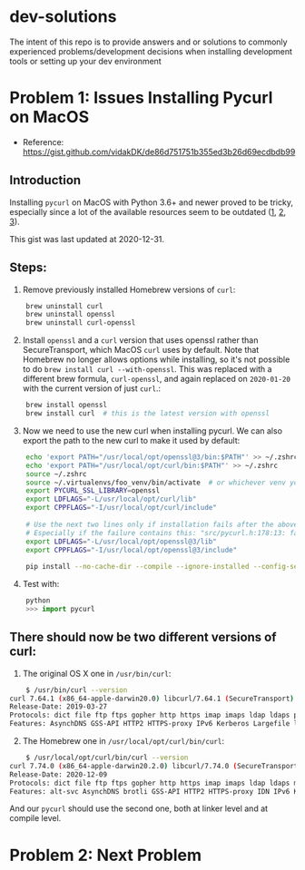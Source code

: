 # dev-solutions
The intent of this repo is to provide answers and or solutions to commonly experienced problems/development decisions when installing development tools or setting up your dev environment


# Problem 1: Issues Installing Pycurl on MacOS

- Reference: https://gist.github.com/vidakDK/de86d751751b355ed3b26d69ecdbdb99

## Introduction
Installing `pycurl` on MacOS with Python 3.6+ and newer proved to be tricky, especially since a lot of the available resources seem to be outdated ([1], [2], [3]).

This gist was last updated at 2020-12-31.


## Steps:
1. Remove previously installed Homebrew versions of `curl`:
```bash
    brew uninstall curl
    brew uninstall openssl
    brew uninstall curl-openssl
```
2. Install `openssl` and a `curl` version that uses openssl rather than SecureTransport, which MacOS `curl` uses by default. Note that Homebrew no longer allows options while installing, so it's not possible to do `brew install curl --with-openssl`. This was replaced with a different brew formula, `curl-openssl`, and again replaced on `2020-01-20` with the current version of just `curl`.:
```sh
    brew install openssl
    brew install curl  # this is the latest version with openssl
```
3. Now we need to use the new curl when installing pycurl. We can also export the path to the new curl to make it used by default:
```bash
    echo 'export PATH="/usr/local/opt/openssl@3/bin:$PATH"' >> ~/.zshrc  # or ~/.bash_profile
    echo 'export PATH="/usr/local/opt/curl/bin:$PATH"' >> ~/.zshrc
    source ~/.zshrc
    source ~/.virtualenvs/foo_venv/bin/activate  # or whichever venv you're using
    export PYCURL_SSL_LIBRARY=openssl
    export LDFLAGS="-L/usr/local/opt/curl/lib"
    export CPPFLAGS="-I/usr/local/opt/curl/include"
    
    # Use the next two lines only if installation fails after the above steps,
    # Especially if the failure contains this: "src/pycurl.h:178:13: fatal error: 'openssl/ssl.h' file not found"
    export LDFLAGS="-L/usr/local/opt/openssl@3/lib"
    export CPPFLAGS="-I/usr/local/opt/openssl@3/include"
    
    pip install --no-cache-dir --compile --ignore-installed --config-setting=“--build-option=---with-openssl” pycurl
```
4. Test with:
```python
    python
    >>> import pycurl
```

## There should now be two different versions of curl:
1. The original OS X one in `/usr/bin/curl`:
```bash
    $ /usr/bin/curl --version
curl 7.64.1 (x86_64-apple-darwin20.0) libcurl/7.64.1 (SecureTransport) LibreSSL/2.8.3 zlib/1.2.11 nghttp2/1.41.0
Release-Date: 2019-03-27
Protocols: dict file ftp ftps gopher http https imap imaps ldap ldaps pop3 pop3s rtsp smb smbs smtp smtps telnet tftp
Features: AsynchDNS GSS-API HTTP2 HTTPS-proxy IPv6 Kerberos Largefile libz MultiSSL NTLM NTLM_WB SPNEGO SSL UnixSockets
```

2. The Homebrew one in `/usr/local/opt/curl/bin/curl`:
```bash
    $ /usr/local/opt/curl/bin/curl --version
curl 7.74.0 (x86_64-apple-darwin20.2.0) libcurl/7.74.0 (SecureTransport) OpenSSL/1.1.1i zlib/1.2.11 brotli/1.0.9 zstd/1.4.8 libidn2/2.3.0 libssh2/1.9.0 nghttp2/1.42.0 librtmp/2.3
Release-Date: 2020-12-09
Protocols: dict file ftp ftps gopher http https imap imaps ldap ldaps mqtt pop3 pop3s rtmp rtsp scp sftp smb smbs smtp smtps telnet tftp
Features: alt-svc AsynchDNS brotli GSS-API HTTP2 HTTPS-proxy IDN IPv6 Kerberos Largefile libz Metalink MultiSSL NTLM NTLM_WB SPNEGO SSL TLS-SRP UnixSockets zstd
``` 

And our `pycurl` should use the second one, both at linker level and at compile level.

[1]: https://cscheng.info/2018/01/26/installing-pycurl-on-macos-high-sierra.html
[2]: https://github.com/transloadit/python-sdk/issues/4
[3]: https://www.itnota.com/curl-http2-macos/



# Problem 2: Next Problem
